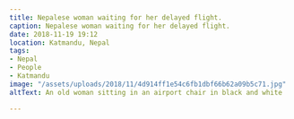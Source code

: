 ```yaml
---
title: Nepalese woman waiting for her delayed flight.
caption: Nepalese woman waiting for her delayed flight.
date: 2018-11-19 19:12
location: Katmandu, Nepal
tags:
- Nepal
- People
- Katmandu
image: "/assets/uploads/2018/11/4d914ff1e54c6fb1dbf66b62a09b5c71.jpg"
altText: An old woman sitting in an airport chair in black and white

---
```

